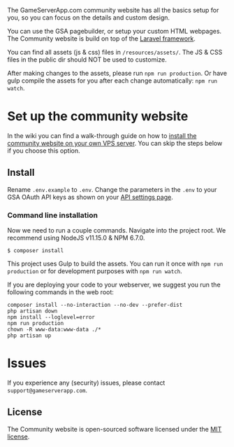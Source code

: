 The GameServerApp.com community website has all the basics setup for you, so you can focus on the details and custom design.

You can use the GSA pagebuilder, or setup your custom HTML webpages. The Community website is build on top of the [Laravel framework](https://laravel.com/docs/5.4).

You can find all assets (js & css) files in `/resources/assets/`. The JS & CSS files in the public dir should NOT be used to customize. 

After making changes to the assets, please run `npm run production`. Or have gulp compile the assets for you after each change automatically: `npm run watch`.

# Set up the community website

In the wiki you can find a walk-through guide on how to [install the community website on your own VPS server](https://github.com/gameserverapp/Community-Website/wiki/Self%E2%80%90hosted-Cloud-VPS-Community-website). You can skip the steps below if you choose this option.

## Install

Rename `.env.example` to `.env`. Change the parameters in the `.env` to your GSA OAuth API keys as shown on your [API settings page](https://dash.gameserverapp.com/configure/api). 

### Command line installation
Now we need to run a couple commands. Navigate into the project root.
We recommend using NodeJS v11.15.0 & NPM 6.7.0.

```@cli
$ composer install
```

This project uses Gulp to build the assets. You can run it once with `npm run production` or for development purposes with `npm run watch`.

If you are deploying your code to your webserver, we suggest you run the following commands in the web root:

```@cli
composer install --no-interaction --no-dev --prefer-dist
php artisan down
npm install --loglevel=error
npm run production
chown -R www-data:www-data ./*
php artisan up
```

# Issues
If you experience any (security) issues, please contact `support@gameserverapp.com`.

## License

The Community website is open-sourced software licensed under the [MIT license](http://opensource.org/licenses/MIT).